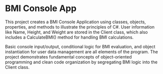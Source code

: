 # BMI Console App

This project creates a BMI Console Application using classes, objects, properties, and methods to illustrate the principles of C#. User information like Name, Height, and Weight are stored in the Client class, which also includes a CalculateBMI() method for handling BMI calculations. 

Basic console input/output, conditional logic for BMI evaluation, and object instantiation for user data management are all elements of the program. The project demonstrates fundamental concepts of object-oriented programming and clean code organization by segregating BMI logic into the Client class.
